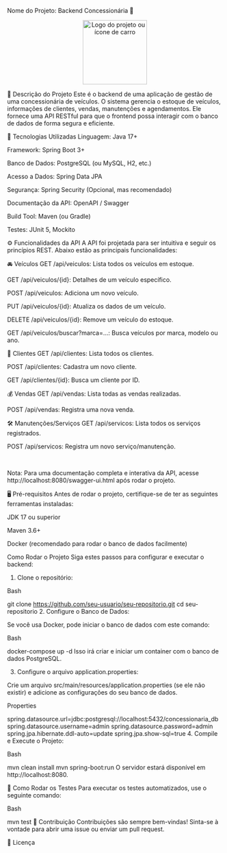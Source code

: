 Nome do Projeto: Backend Concessionária 🚗
<div align="center">
<img src="https://www.google.com/imgres?q=carro&imgurl=https%3A%2F%2Fcdn.motor1.com%2Fimages%2Fmgl%2FAkB8vL%2Fs3%2Ffiat-mobi-2023.jpg&imgrefurl=https%3A%2F%2Fmotor1.uol.com.br%2Ffeatures%2F597800%2F10-carros-mais-baratos-brasil%2F&docid=LoS2EKVursiSMM&tbnid=eIgWO9eMGeeh2M&vet=12ahUKEwj05brGy5qPAxVTJrkGHc3dAPsQM3oECCgQAA..i&w=1280&h=720&hcb=2&ved=2ahUKEwj05brGy5qPAxVTJrkGHc3dAPsQM3oECCgQAA" alt="Logo do projeto ou ícone de carro" width="150">
</div>

📝 Descrição do Projeto
Este é o backend de uma aplicação de gestão de uma concessionária de veículos. O sistema gerencia o estoque de veículos, informações de clientes, vendas, manutenções e agendamentos. Ele fornece uma API RESTful para que o frontend possa interagir com o banco de dados de forma segura e eficiente.

🚀 Tecnologias Utilizadas
Linguagem: Java 17+

Framework: Spring Boot 3+

Banco de Dados: PostgreSQL (ou MySQL, H2, etc.)

Acesso a Dados: Spring Data JPA

Segurança: Spring Security (Opcional, mas recomendado)

Documentação da API: OpenAPI / Swagger

Build Tool: Maven (ou Gradle)

Testes: JUnit 5, Mockito

⚙️ Funcionalidades da API
A API foi projetada para ser intuitiva e seguir os princípios REST. Abaixo estão as principais funcionalidades:

🚘 Veículos
GET /api/veiculos: Lista todos os veículos em estoque.

GET /api/veiculos/{id}: Detalhes de um veículo específico.

POST /api/veiculos: Adiciona um novo veículo.

PUT /api/veiculos/{id}: Atualiza os dados de um veículo.

DELETE /api/veiculos/{id}: Remove um veículo do estoque.

GET /api/veiculos/buscar?marca=...: Busca veículos por marca, modelo ou ano.

👤 Clientes
GET /api/clientes: Lista todos os clientes.

POST /api/clientes: Cadastra um novo cliente.

GET /api/clientes/{id}: Busca um cliente por ID.

💰 Vendas
GET /api/vendas: Lista todas as vendas realizadas.

POST /api/vendas: Registra uma nova venda.

🛠️ Manutenções/Serviços
GET /api/servicos: Lista todos os serviços registrados.

POST /api/servicos: Registra um novo serviço/manutenção.

<br>

Nota: Para uma documentação completa e interativa da API, acesse http://localhost:8080/swagger-ui.html após rodar o projeto.

🖥️ Pré-requisitos
Antes de rodar o projeto, certifique-se de ter as seguintes ferramentas instaladas:

JDK 17 ou superior

Maven 3.6+

Docker (recomendado para rodar o banco de dados facilmente)


 Como Rodar o Projeto
Siga estes passos para configurar e executar o backend:

1. Clone o repositório:

Bash

git clone https://github.com/seu-usuario/seu-repositorio.git
cd seu-repositorio
2. Configure o Banco de Dados:

Se você usa Docker, pode iniciar o banco de dados com este comando:

Bash

docker-compose up -d
Isso irá criar e iniciar um container com o banco de dados PostgreSQL.

3. Configure o arquivo application.properties:

Crie um arquivo src/main/resources/application.properties (se ele não existir) e adicione as configurações do seu banco de dados.

Properties

spring.datasource.url=jdbc:postgresql://localhost:5432/concessionaria_db
spring.datasource.username=admin
spring.datasource.password=admin
spring.jpa.hibernate.ddl-auto=update
spring.jpa.show-sql=true
4. Compile e Execute o Projeto:

Bash

mvn clean install
mvn spring-boot:run
O servidor estará disponível em http://localhost:8080.

🧪 Como Rodar os Testes
Para executar os testes automatizados, use o seguinte comando:

Bash

mvn test
🤝 Contribuição
Contribuições são sempre bem-vindas! Sinta-se à vontade para abrir uma issue ou enviar um pull request.

📄 Licença
